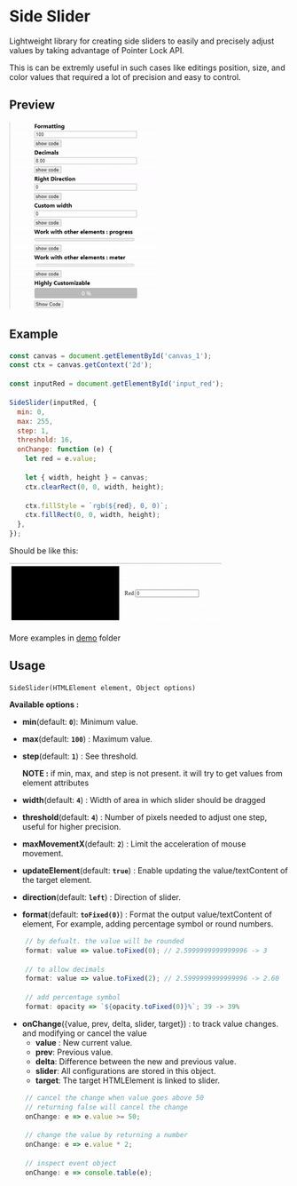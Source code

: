 # Side Slider

Lightweight library for creating side sliders to easily and precisely adjust values by taking advantage of Pointer Lock API.

This is can be extremly useful in such cases like editings position, size, and color values that required a lot of precision and easy to control.

## Preview

![image](preview/preview.gif)

## Example

```javascript
const canvas = document.getElementById('canvas_1');
const ctx = canvas.getContext('2d');

const inputRed = document.getElementById('input_red');

SideSlider(inputRed, {
  min: 0,
  max: 255,
  step: 1,
  threshold: 16,
  onChange: function (e) {
    let red = e.value;

    let { width, height } = canvas;
    ctx.clearRect(0, 0, width, height);

    ctx.fillStyle = `rgb(${red}, 0, 0)`;
    ctx.fillRect(0, 0, width, height);
  },
});
```

Should be like this:

![image](preview/example.gif)

More examples in [demo](https://github.com/mhmd-22/side-slider/tree/master/demo) folder

## Usage

`SideSlider(HTMLElement element, Object options)`

**Available options :**

-   **min**(default: **`0`**): Minimum value.
-   **max**(default: **`100`**) : Maximum value.
-   **step**(default: **`1`**) : See threshold.

    **NOTE :** if min, max, and step is not present. it will try to get values from element attributes

-   **width**(default: **`4`**) : Width of area in which slider should be dragged
-   **threshold**(default: **`4`**) : Number of pixels needed to adjust one step, useful for higher precision.
-   **maxMovementX**(default: **`2`**) : Limit the acceleration of mouse movement.
-   **updateElement**(default: **`true`**) : Enable updating the value/textContent of the target element.
-   **direction**(default: **`left`**) : Direction of slider.
-   **format**(default: **`toFixed(0)`**) : Format the output value/textContent of element, For example, adding percentage symbol or round numbers.

```javascript
    // by defualt. the value will be rounded
    format: value => value.toFixed(0); // 2.5999999999999996 -> 3

    // to allow decimals
    format: value => value.toFixed(2); // 2.5999999999999996 -> 2.60

    // add percentage symbol
    format: opacity => `${opacity.toFixed(0)}%`; 39 -> 39%
```

-   **onChange**({value, prev, delta, slider, target}) : to track value changes. and modifying or cancel the value
    -   **value** : New current value.
    -   **prev**: Previous value.
    -   **delta**: Difference between the new and previous value.
    -   **slider**: All configurations are stored in this object.
    -   **target**: The target HTMLElement is linked to slider.

```javascript
    // cancel the change when value goes above 50
    // returning false will cancel the change
    onChange: e => e.value >= 50;

    // change the value by returning a number
    onChange: e => e.value * 2;

    // inspect event object
    onChange: e => console.table(e);
```
